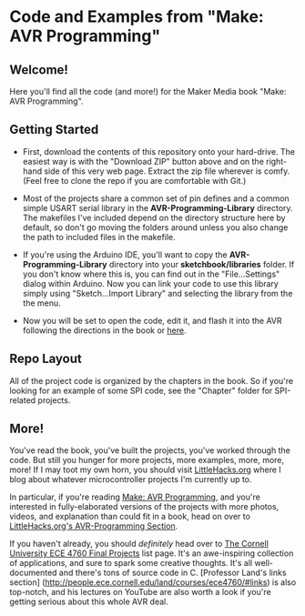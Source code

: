 Code and Examples from "Make: AVR Programming"
==============================================

Welcome!
--------

Here you'll find all the code (and more!) for the Maker Media book "Make: AVR Programming".


Getting Started
---------------

* First, download the contents of this repository onto your hard-drive.  The easiest way
  is with the "Download ZIP" button above and on the right-hand side of this very web
  page.  Extract the zip file wherever is comfy.  (Feel free to clone the repo if you 
  are comfortable with Git.)

* Most of the projects share a common set of pin defines and a common simple
  USART serial library in the **AVR-Programming-Library** directory.  The
  makefiles I've included depend on the directory structure here by default, so
  don't go moving the folders around unless you also change the path to
  included files in the makefile.  
  
* If you're using the Arduino IDE, you'll want to copy the **AVR-Programming-Library** directory
  into your **sketchbook/libraries** folder.  If you don't know where this is, you can find out in the 
  "File...Settings" dialog within Arduino.  Now you can link your code to use this library simply
  using "Sketch...Import Library" and selecting the library from the the menu.

* Now you will be set to open the code, edit it, and flash it into the AVR following the directions
  in the book or [here](http://littlehacks.org/2013/11/programming_avr).
  
  
Repo Layout
-----------

All of the project code is organized by the chapters in the book.  So if
you're looking for an example of some SPI code, see the "Chapter" folder for 
SPI-related projects.



More!
-----

You've read the book, you've built the projects, you've worked through the code.
But still you hunger for more projects, more examples, more, more, more!
If I may toot my own horn, you should visit [LittleHacks.org](http://littlehacks.org/)
where I blog about whatever microcontroller projects I'm currently up to.  

In particular, if you're reading
 [Make: AVR Programming](http://shop.oreilly.com/product/0636920028161.do), and
you're interested in fully-elaborated versions of the projects with more
photos, videos, and explanation than could fit in a book, head on over to
 [LittleHacks.org's AVR-Programming Section](http://littlehacks.org/AVR-Programming/).  

If you haven't already, you should *definitely* head over to [The Cornell
University ECE 4760 Final
Projects](http://people.ece.cornell.edu/land/courses/ece4760/FinalProjects/)
list page.  It's an awe-inspiring collection of applications, and sure to spark
some creative thoughts.  It's all well-documented and there's tons of source
code in C.  [Professor Land's links section] (http://people.ece.cornell.edu/land/courses/ece4760/#links)
is also top-notch, and his lectures on YouTube are also worth a look if
you're getting serious about this whole AVR deal.  






